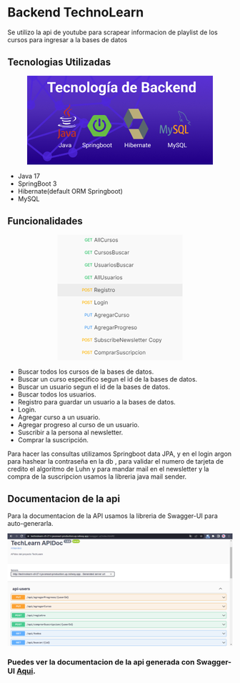 # Backend TechnoLearn 

Se utilizo la api de youtube para scrapear informacion de playlist de los cursos para ingresar a la bases de datos

## Tecnologias Utilizadas

<p align="center">
  <img src="../../assets/backend-readme/banner-readme.png" alt="banner-tecnologias-backend">
</p>

 * Java 17 
 * SpringBoot 3
 * Hibernate(default ORM Springboot)
 * MySQL

 ## Funcionalidades
 <p align="center">
  <img src="../../assets/backend-readme/Endpoints.png" alt="Endpoints del backend">
</p>

 * Buscar todos los cursos de la bases de datos.
 * Buscar un curso especifico segun el id de la bases de datos.
 * Buscar un usuario segun el id de la bases de datos.
 * Buscar todos los usuarios.
 * Registro para guardar un usuario a la bases de datos.
 * Login.
 * Agregar curso a un usuario.
 * Agregar progreso al curso de un usuario.
 * Suscribir a la persona al newsletter.
 * Comprar la suscripción.

 Para hacer las consultas utilizamos Springboot data JPA, y en el login argon para hashear la contraseña en la db , para validar el numero de tarjeta de credito el algoritmo de Luhn y para mandar mail en el newsletter y la compra de la suscripcion usamos la libreria java mail sender.


## Documentacion de la api

Para la documentacion de la API usamos la libreria de Swagger-UI para auto-generarla.

<p align="center">
  <img src="../../assets/backend-readme/Screenshoot-swagger.png" alt="Screenshoot de Swagger-UI">
</p>

 ### **Puedes ver la documentacion de la api generada con Swagger-UI [Aqui]( https://technolearn-c9-27-t-javareact-production.up.railway.app/swagger-ui/index.html#/).**